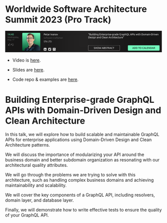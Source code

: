# Worldwide Software Architecture Summit 2023 (Pro Track)

![](img-from-website.png)

- Video is [here](https://drive.google.com/file/d/1WDOUpwRuKl0X4Fw-j5H3y2_HshNWXt8j/view).

- Slides are [here](https://petarivanov.me/building-robust-graphql-api-with-typeScript-ddd-and-clean-architecture-wsas-2023.pdf).

- Code repo & examples are [here](https://github.com/petarivanovv9/graphql-api-ts-ddd-clean-architecture).

# Building Enterprise-grade GraphQL APIs with Domain-Driven Design and Clean Architecture

In this talk, we will explore how to build scalable and maintainable GraphQL APIs for enterprise applications using Domain-Driven Design and Clean Architecture patterns.

We will discuss the importance of modularizing your API around the business domain and better subdomain organization as resonating with our architectural quality attributes.

We will go through the problems we are trying to solve with this architecture, such as handling complex business domains and achieving maintainability and scalability.

We will cover the key components of a GraphQL API, including resolvers, domain layer, and database layer.

Finally, we will demonstrate how to write effective tests to ensure the quality of your GraphQL API.
